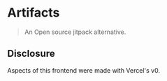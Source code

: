 # Artifacts

> An Open source jitpack alternative.


## Disclosure

Aspects of this frontend were made with Vercel's v0.
